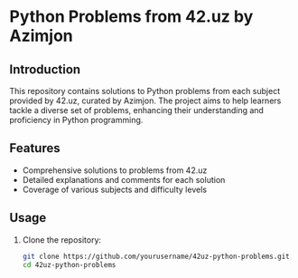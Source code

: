 # Python Problems from 42.uz by Azimjon

## Introduction

This repository contains solutions to Python problems from each subject provided by 42.uz, curated by Azimjon. The project aims to help learners tackle a diverse set of problems, enhancing their understanding and proficiency in Python programming.

## Features

- Comprehensive solutions to problems from 42.uz
- Detailed explanations and comments for each solution
- Coverage of various subjects and difficulty levels

## Usage

1. Clone the repository:
   ```bash
   git clone https://github.com/yourusername/42uz-python-problems.git
   cd 42uz-python-problems
